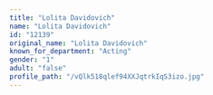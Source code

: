 ```yaml
---
title: "Lolita Davidovich"
name: "Lolita Davidovich"
id: "12139"
original_name: "Lolita Davidovich"
known_for_department: "Acting"
gender: "1"
adult: "false"
profile_path: "/vQlk518qlef94XXJqtrkIqS3izo.jpg"
---
```

